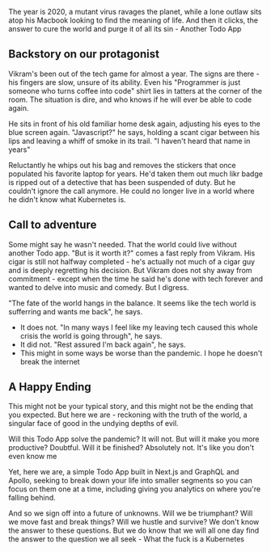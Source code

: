 The year is 2020, a mutant virus ravages the planet, while a lone outlaw sits atop his Macbook looking to find the meaning of life. And then it clicks, the answer to cure the world and purge it of all its sin - Another Todo App

## Backstory on our protagonist

Vikram's been out of the tech game for almost a year. The signs are there - his fingers are slow, unsure of its ability. Even his "Programmer is just someone who turns coffee into code" shirt lies in tatters at the corner of the room. The situation is dire, and who knows if he will ever be able to code again.

He sits in front of his old familiar home desk again, adjusting his eyes to the blue screen again. "Javascript?" he says, holding a scant cigar between his lips and leaving a whiff of smoke in its trail. "I haven't heard that name in years"

Reluctantly he whips out his bag and removes the stickers that once populated his favorite laptop for years. He'd taken them out much likr badge is ripped out of a detective that has been suspended of duty. But he couldn't ignore the call anymore. He could no longer live in a world where he didn't know what Kubernetes is.

## Call to adventure

Some might say he wasn't needed. That the world could live without another Todo app. "But is it worth it?" comes a fast reply from Vikram. His cigar is still not halfway completed - he's actually not much of a cigar guy and is deeply regretting his decision. But Vikram does not shy away from commitment - except when the time he said he's done with tech forever and wanted to delve into music and comedy. But I digress.

"The fate of the world hangs in the balance. It seems like the tech world is sufferring and wants me back", he says. 
- It does not. 
"In many ways I feel like my leaving tech caused this whole crisis the world is going through", he says.
- It did not. 
"Rest assured I'm back again", he says.
- This might in some ways be worse than the pandemic. I hope he doesn't break the internet

## A Happy Ending

This might not be your typical story, and this might not be the ending that you expected. But here we are - reckoning with the truth of the world, a singular face of good in the undying depths of evil. 

Will this Todo App solve the pandemic? 
It will not. 
But will it make you more productive? 
Doubtful. 
Will it be finished?
Absolutely not. It's like you don't even know me

Yet, here we are, a simple Todo App built in Next.js and GraphQL and Apollo, seeking to break down your life into smaller segments so you can focus on them one at a time, including giving you analytics on where you're falling behind. 

And so we sign off into a future of unknowns. Will we be triumphant? Will we move fast and break things? Will we hustle and survive? We don't know the answer to these questions. But we do know that we will all one day find the answer to the question we all seek - What the fuck is a Kubernetes
